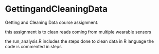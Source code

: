 # GettingandCleaningData
Getting and Cleaning Data course assignment.

this assignment is to clean reads coming from multiple wearable sensors

the run_analysis.R includes the steps done to clean data  in R language
the code is commented in steps

